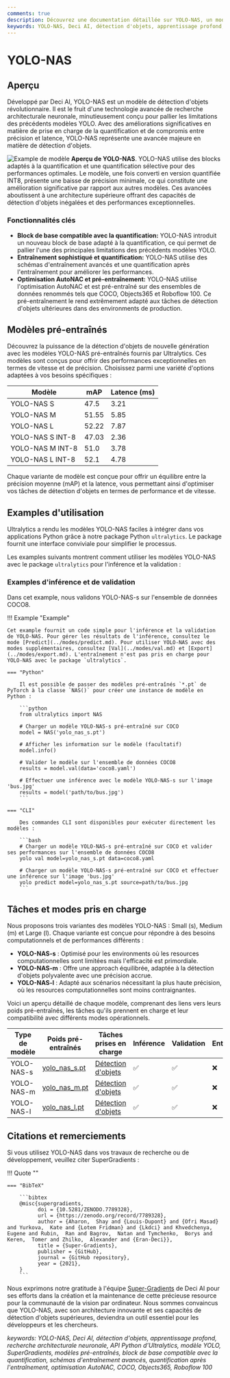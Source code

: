```yaml
---
comments: true
description: Découvrez une documentation détaillée sur YOLO-NAS, un modèle de détection d'objets supérieur. Apprenez-en davantage sur ses fonctionnalités, les modèles pré-entraînés, son utilisation avec l'API Python d'Ultralytics, et bien plus encore.
keywords: YOLO-NAS, Deci AI, détection d'objets, apprentissage profond, recherche architecturale neuronale, API Python d'Ultralytics, modèle YOLO, modèles pré-entraînés, quantification, optimisation, COCO, Objects365, Roboflow 100
---
```


# YOLO-NAS

## Aperçu

Développé par Deci AI, YOLO-NAS est un modèle de détection d'objets révolutionnaire. Il est le fruit d'une technologie avancée de recherche architecturale neuronale, minutieusement conçu pour pallier les limitations des précédents modèles YOLO. Avec des améliorations significatives en matière de prise en charge de la quantification et de compromis entre précision et latence, YOLO-NAS représente une avancée majeure en matière de détection d'objets.

![Example de modèle](https://learnopencv.com/wp-content/uploads/2023/05/yolo-nas_COCO_map_metrics.png)
**Aperçu de YOLO-NAS**. YOLO-NAS utilise des blocks adaptés à la quantification et une quantification sélective pour des performances optimales. Le modèle, une fois converti en version quantifiée INT8, présente une baisse de précision minimale, ce qui constitute une amélioration significative par rapport aux autres modèles. Ces avancées aboutissent à une architecture supérieure offrant des capacités de détection d'objets inégalées et des performances exceptionnelles.

### Fonctionnalités clés

- **Block de base compatible avec la quantification:** YOLO-NAS introduit un nouveau block de base adapté à la quantification, ce qui permet de pallier l'une des principales limitations des précédents modèles YOLO.
- **Entraînement sophistiqué et quantification:** YOLO-NAS utilise des schémas d'entraînement avancés et une quantification après l'entraînement pour améliorer les performances.
- **Optimisation AutoNAC et pré-entraînement:** YOLO-NAS utilise l'optimisation AutoNAC et est pré-entraîné sur des ensembles de données renommés tels que COCO, Objects365 et Roboflow 100. Ce pré-entraînement le rend extrêmement adapté aux tâches de détection d'objets ultérieures dans des environments de production.

## Modèles pré-entraînés

Découvrez la puissance de la détection d'objets de nouvelle génération avec les modèles YOLO-NAS pré-entraînés fournis par Ultralytics. Ces modèles sont conçus pour offrir des performances exceptionnelles en termes de vitesse et de précision. Choisissez parmi une variété d'options adaptées à vos besoins spécifiques :

| Modèle           | mAP   | Latence (ms) |
|------------------|-------|--------------|
| YOLO-NAS S       | 47.5  | 3.21         |
| YOLO-NAS M       | 51.55 | 5.85         |
| YOLO-NAS L       | 52.22 | 7.87         |
| YOLO-NAS S INT-8 | 47.03 | 2.36         |
| YOLO-NAS M INT-8 | 51.0  | 3.78         |
| YOLO-NAS L INT-8 | 52.1  | 4.78         |

Chaque variante de modèle est conçue pour offrir un équilibre entre la précision moyenne (mAP) et la latence, vous permettant ainsi d'optimiser vos tâches de détection d'objets en termes de performance et de vitesse.

## Examples d'utilisation

Ultralytics a rendu les modèles YOLO-NAS faciles à intégrer dans vos applications Python grâce à notre package Python `ultralytics`. Le package fournit une interface conviviale pour simplifier le processus.

Les examples suivants montrent comment utiliser les modèles YOLO-NAS avec le package `ultralytics` pour l'inférence et la validation :

### Examples d'inférence et de validation

Dans cet example, nous validons YOLO-NAS-s sur l'ensemble de données COCO8.

!!! Example "Example"

    Cet example fournit un code simple pour l'inférence et la validation de YOLO-NAS. Pour gérer les résultats de l'inférence, consultez le mode [Predict](../modes/predict.md). Pour utiliser YOLO-NAS avec des modes supplémentaires, consultez [Val](../modes/val.md) et [Export](../modes/export.md). L'entraînement n'est pas pris en charge pour YOLO-NAS avec le package `ultralytics`.

    === "Python"

        Il est possible de passer des modèles pré-entraînés `*.pt` de PyTorch à la classe `NAS()` pour créer une instance de modèle en Python :

        ```python
        from ultralytics import NAS

        # Charger un modèle YOLO-NAS-s pré-entraîné sur COCO
        model = NAS('yolo_nas_s.pt')

        # Afficher les information sur le modèle (facultatif)
        model.info()

        # Valider le modèle sur l'ensemble de données COCO8
        results = model.val(data='coco8.yaml')

        # Effectuer une inférence avec le modèle YOLO-NAS-s sur l'image 'bus.jpg'
        results = model('path/to/bus.jpg')
        ```

    === "CLI"

        Des commandes CLI sont disponibles pour exécuter directement les modèles :

        ```bash
        # Charger un modèle YOLO-NAS-s pré-entraîné sur COCO et valider ses performances sur l'ensemble de données COCO8
        yolo val model=yolo_nas_s.pt data=coco8.yaml

        # Charger un modèle YOLO-NAS-s pré-entraîné sur COCO et effectuer une inférence sur l'image 'bus.jpg'
        yolo predict model=yolo_nas_s.pt source=path/to/bus.jpg
        ```

## Tâches et modes pris en charge

Nous proposons trois variantes des modèles YOLO-NAS : Small (s), Medium (m) et Large (l). Chaque variante est conçue pour répondre à des besoins computationnels et de performances différents :

- **YOLO-NAS-s** : Optimisé pour les environments où les resources computationnelles sont limitées mais l'efficacité est primordiale.
- **YOLO-NAS-m** : Offre une approach équilibrée, adaptée à la détection d'objets polyvalente avec une précision accrue.
- **YOLO-NAS-l** : Adapté aux scénarios nécessitant la plus haute précision, où les resources computationnelles sont moins contraignantes.

Voici un aperçu détaillé de chaque modèle, comprenant des liens vers leurs poids pré-entraînés, les tâches qu'ils prennent en charge et leur compatibilité avec différents modes opérationnels.

| Type de modèle | Poids pré-entraînés                                                                           | Tâches prises en charge                  | Inférence | Validation | Entraînement | Export |
|----------------|-----------------------------------------------------------------------------------------------|------------------------------------------|-----------|------------|--------------|--------|
| YOLO-NAS-s     | [yolo_nas_s.pt](https://github.com/ultralytics/assets/releases/download/v0.0.0/yolo_nas_s.pt) | [Détection d'objets](../tasks/detect.md) | ✅         | ✅          | ❌            | ✅      |
| YOLO-NAS-m     | [yolo_nas_m.pt](https://github.com/ultralytics/assets/releases/download/v0.0.0/yolo_nas_m.pt) | [Détection d'objets](../tasks/detect.md) | ✅         | ✅          | ❌            | ✅      |
| YOLO-NAS-l     | [yolo_nas_l.pt](https://github.com/ultralytics/assets/releases/download/v0.0.0/yolo_nas_l.pt) | [Détection d'objets](../tasks/detect.md) | ✅         | ✅          | ❌            | ✅      |

## Citations et remerciements

Si vous utilisez YOLO-NAS dans vos travaux de recherche ou de développement, veuillez citer SuperGradients :

!!! Quote ""

    === "BibTeX"

        ```bibtex
        @misc{supergradients,
              doi = {10.5281/ZENODO.7789328},
              url = {https://zenodo.org/record/7789328},
              author = {Aharon,  Shay and {Louis-Dupont} and {Ofri Masad} and Yurkova,  Kate and {Lotem Fridman} and {Lkdci} and Khvedchenya,  Eugene and Rubin,  Ran and Bagrov,  Natan and Tymchenko,  Borys and Keren,  Tomer and Zhilko,  Alexander and {Eran-Deci}},
              title = {Super-Gradients},
              publisher = {GitHub},
              journal = {GitHub repository},
              year = {2021},
        }
        ```

Nous exprimons notre gratitude à l'équipe [Super-Gradients](https://github.com/Deci-AI/super-gradients/) de Deci AI pour ses efforts dans la création et la maintenance de cette précieuse resource pour la communauté de la vision par ordinateur. Nous sommes convaincus que YOLO-NAS, avec son architecture innovante et ses capacités de détection d'objets supérieures, deviendra un outil essentiel pour les développeurs et les chercheurs.

*keywords: YOLO-NAS, Deci AI, détection d'objets, apprentissage profond, recherche architecturale neuronale, API Python d'Ultralytics, modèle YOLO, SuperGradients, modèles pré-entraînés, block de base compatible avec la quantification, schémas d'entraînement avancés, quantification après l'entraînement, optimisation AutoNAC, COCO, Objects365, Roboflow 100*
